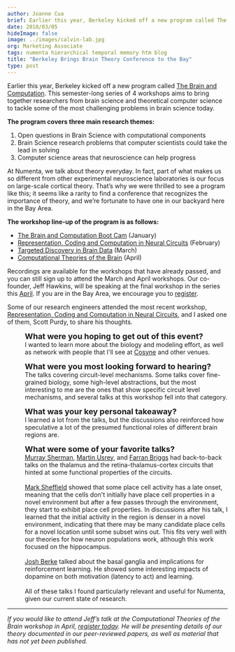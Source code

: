 ```yaml
---
author: Joanne Cua
brief: Earlier this year, Berkeley kicked off a new program called The Brain and Computation. This semester-long series of 4 workshops aims to bring together researchers from brain science and theoretical computer science to tackle some of the most challenging problems in brain science today.
date: 2018/03/05
hideImage: false
image: ../images/calvin-lab.jpg
org: Marketing Associate
tags: numenta hierarchical temporal memory htm blog
title: "Berkeley Brings Brain Theory Conference to the Bay"
type: post
---
```

Earlier this year, Berkeley kicked off a new program called [The Brain and Computation](https://simons.berkeley.edu/programs/brain2018). This semester-long series of 4 workshops aims to bring together researchers from brain science and theoretical computer science to tackle some of the most challenging problems in brain science today.  

**The program covers three main research themes:**
1.	Open questions in Brain Science with computational components
2.	Brain Science research problems that computer scientists could take the lead in solving
3.	Computer science areas that neuroscience can help progress

At Numenta, we talk about theory everyday. In fact, part of what makes us so different from other experimental neuroscience laboratories is our focus on large-scale cortical theory. That’s why we were thrilled to see a program like this; it seems like a rarity to find a conference that recognizes the importance of theory, and we’re fortunate to have one in our backyard here in the Bay Area.

**The workshop line-up of the program is as follows:**  
*	[The Brain and Computation Boot Cam](https://simons.berkeley.edu/workshops/brain2018-boot-camp) (January)
*	[Representation, Coding and Computation in Neural Circuits](https://simons.berkeley.edu/workshops/brain2018-1) (February)
*	[Targeted Discovery in Brain Data](https://simons.berkeley.edu/workshops/brain2018-2) (March)
*	[Computational Theories of the Brain](https://simons.berkeley.edu/workshops/brain2018-3) (April)

Recordings are available for the workshops that have already passed, and you can still sign up to attend the March and April workshops. Our co-founder, Jeff Hawkins, will be speaking at the final workshop in the series this [April](https://numenta.com/company/events/2018/04/16/simons-institute-berkeley/). If you are in the Bay Area, we encourage you to [register](https://simons.berkeley.edu/BRAIN18-3-registration-form).

Some of our research engineers attended the most recent workshop, [Representation, Coding and Computation in Neural Circuits](https://simons.berkeley.edu/workshops/brain2018-1), and I asked one of them, Scott Purdy, to share his thoughts.

<p style="margin-left: 40px"><font size="4"><b>What were you hoping to get out of this event?</b></font> <br>
I wanted to learn more about the biology and modeling effort, as well as network with people that I'll see at <a href="https://numenta.com/company/events/2018/03/01/cosyne-2018/">Cosyne</a> and other venues. </p>

<p style="margin-left: 40px"><font size="4"><b>What were you most looking forward to hearing? </b></font><br>
The talks covering circuit-level mechanisms. Some talks cover fine-grained biology, some high-level abstractions, but the most interesting to me are the ones that show specific circuit level mechanisms, and several talks at this workshop fell into that category. </p>

<p style="margin-left: 40px"><font size="4"><b>What was your key personal takeaway? </b></font><br>
I learned a lot from the talks, but the discussions also reinforced how speculative a lot of the presumed functional roles of different brain regions are. </p>

<p style="margin-left: 40px"><font size="4"><b>What were some of your favorite talks? </b></font><br>
<a href="https://simons.berkeley.edu/talks/s-murray-sherman-2-13-18">Murray Sherman</a>, <a href="https://simons.berkeley.edu/talks/martin-usrey-2-13-18">Martin Usrey</a>, and <a href="https://simons.berkeley.edu/talks/farran-briggs-2-13-18">Farran Briggs</a> had back-to-back talks on the thalamus and the retina-thalamus-cortex circuits that hinted at some functional properties of the circuits. <br><br>
<a href="https://simons.berkeley.edu/talks/mark-sheffield-2-12-18">Mark Sheffield</a> showed that some place cell activity has a late onset, meaning that the cells don't initially have place cell properties in a novel environment but after a few passes through the environment, they start to exhibit place cell properties. In discussions after his talk, I learned that the initial activity in the region is denser in a novel environment, indicating that there may be many candidate place cells for a novel location until some subset wins out. This fits very well with our theories for how neuron populations work, although this work focused on the hippocampus. <br><br>
<a href="https://simons.berkeley.edu/talks/josh-berke-2-13-18">Josh Berke</a> talked about the basal ganglia and implications for reinforcement learning. He showed some interesting impacts of dopamine on both motivation (latency to act) and learning. <br><br>
All of these talks I found particularly relevant and useful for Numenta, given our current state of research. </p>
<hr>

*If you would like to attend Jeff’s talk at the Computational Theories of the Brain workshop in April, [register today](https://simons.berkeley.edu/BRAIN18-3-registration-form). He will be presenting details of our theory documented in our peer-reviewed papers, as well as material that has not yet been published.*
